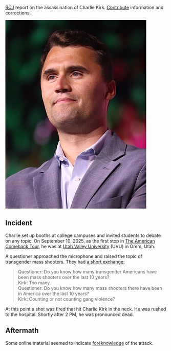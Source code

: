 [RCJ](https://einzelgaengerinmotte.wordpress.com/wp-content/uploads/2018/02/revision-controlled_journalism_v2.pdf) report on the assassination of Charlie Kirk. [Contribute](contribute.md) information and corrections.

![Charlie Kirk](img/charlie-kirk.jpg)

## Incident

Charlie set up booths at college campuses and invited students to debate on any topic. On September 10, 2025, as the first stop in [The American Comeback Tour](https://www.americancomebacktour.com/), he was at [Utah Valley University](https://www.uvu.edu/) (UVU) in Orem, Utah.

A questioner approached the microphone and raised the topic of transgender mass shooters. They had [a short exchange](https://archive.is/W6wv2):

> Questioner: Do you know how many transgender Americans have been mass shooters over the last 10 years?  
> Kirk: Too many.  
> Questioner: Do you know how many mass shooters there have been in America over the last 10 years?  
> Kirk: Counting or not counting gang violence?

At this point a shot was fired that hit Charlie Kirk in the neck. He was rushed to the hospital. Shortly after 2 PM, he was pronounced dead.

## Aftermath

Some online material seemed to indicate [foreknowledge](foreknowledge.md) of the attack.